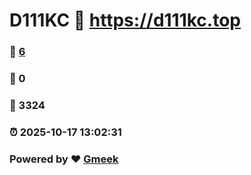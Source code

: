 # D111KC :link: https://d111kc.top 
### :page_facing_up: [6](https://d111kc.top/tag.html) 
### :speech_balloon: 0 
### :hibiscus: 3324 
### :alarm_clock: 2025-10-17 13:02:31 
### Powered by :heart: [Gmeek](https://github.com/Meekdai/Gmeek)
